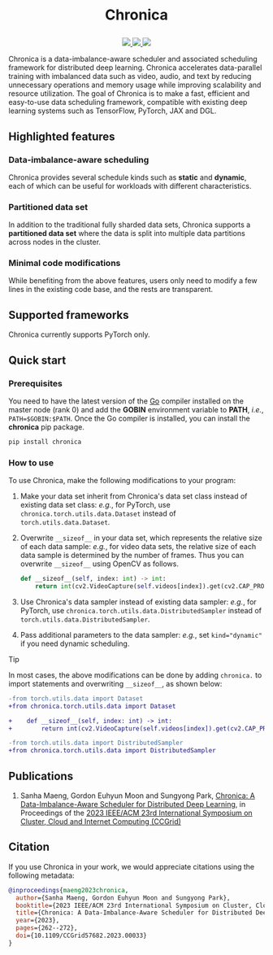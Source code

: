 <h1><p align="center">Chronica</p></h1>

<p align="center">
  <a href="https://pypi.org/project/chronica/">
    <img src="https://img.shields.io/pypi/v/chronica?logo=pypi&logoColor=white">
  </a>
  <a href="https://pkg.go.dev/github.com/9rum/chronica">
    <img src="https://pkg.go.dev/badge/github.com/9rum/chronica.svg">
  </a>
  <a href="https://github.com/9rum/chronica/blob/master/LICENSE">
    <img src="https://img.shields.io/pypi/l/chronica?logo=apache">
  </a>
</p>

Chronica is a data-imbalance-aware scheduler and associated scheduling framework for distributed deep learning.
Chronica accelerates data-parallel training with imbalanced data such as video, audio, and text by reducing unnecessary operations and memory usage while improving scalability and resource utilization.
The goal of Chronica is to make a fast, efficient and easy-to-use data scheduling framework, compatible with existing deep learning systems such as TensorFlow, PyTorch, JAX and DGL.

## Highlighted features

### Data-imbalance-aware scheduling

Chronica provides several schedule kinds such as **static** and **dynamic**, each of which can be useful for workloads with different characteristics.

### Partitioned data set

In addition to the traditional fully sharded data sets, Chronica supports a **partitioned data set** where the data is split into multiple data partitions across nodes in the cluster.

### Minimal code modifications

While benefiting from the above features, users only need to modify a few lines in the existing code base, and the rests are transparent.

## Supported frameworks

Chronica currently supports PyTorch only.

## Quick start

### Prerequisites

You need to have the latest version of the [Go](https://go.dev/) compiler installed on the master node (rank 0) and add the **GOBIN** environment variable to **PATH**, *i.e.*, ``PATH=$GOBIN:$PATH``.
Once the Go compiler is installed, you can install the **chronica** pip package.

```sh
pip install chronica
```

### How to use

To use Chronica, make the following modifications to your program:

1. Make your data set inherit from Chronica's data set class instead of existing data set class:
   *e.g.*, for PyTorch, use ``chronica.torch.utils.data.Dataset`` instead of ``torch.utils.data.Dataset``.

2. Overwrite ``__sizeof__`` in your data set, which represents the relative size of each data sample:
   *e.g.*, for video data sets, the relative size of each data sample is determined by the number of frames.
   Thus you can overwrite ``__sizeof__`` using OpenCV as follows.

   ```python
   def __sizeof__(self, index: int) -> int:
       return int(cv2.VideoCapture(self.videos[index]).get(cv2.CAP_PROP_FRAME_COUNT))
   ```

3. Use Chronica's data sampler instead of existing data sampler:
   *e.g.*, for PyTorch, use ``chronica.torch.utils.data.DistributedSampler`` instead of ``torch.utils.data.DistributedSampler``.

4. Pass additional parameters to the data sampler:
   *e.g.*, set ``kind="dynamic"`` if you need dynamic scheduling.

> [!TIP]
> In most cases, the above modifications can be done by adding ``chronica.`` to import statements and overwriting ``__sizeof__``, as shown below:

```diff
-from torch.utils.data import Dataset
+from chronica.torch.utils.data import Dataset

+    def __sizeof__(self, index: int) -> int:
+        return int(cv2.VideoCapture(self.videos[index]).get(cv2.CAP_PROP_FRAME_COUNT))

-from torch.utils.data import DistributedSampler
+from chronica.torch.utils.data import DistributedSampler
```

## Publications

1. Sanha Maeng, Gordon Euhyun Moon and Sungyong Park, [Chronica: A Data-Imbalance-Aware Scheduler for Distributed Deep Learning](https://ieeexplore.ieee.org/document/10171495), in Proceedings of the [2023 IEEE/ACM 23rd International Symposium on Cluster, Cloud and Internet Computing (CCGrid)](https://ccgrid2023.iisc.ac.in/)

## Citation

If you use Chronica in your work, we would appreciate citations using the following metadata:

```bibtex
@inproceedings{maeng2023chronica,
  author={Sanha Maeng, Gordon Euhyun Moon and Sungyong Park},
  booktitle={2023 IEEE/ACM 23rd International Symposium on Cluster, Cloud and Internet Computing (CCGrid)},
  title={Chronica: A Data-Imbalance-Aware Scheduler for Distributed Deep Learning},
  year={2023},
  pages={262--272},
  doi={10.1109/CCGrid57682.2023.00033}
}
```
